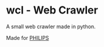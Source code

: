 # wcl - Web Crawler
A small web crawler made in python.

Made for <a href='https://www.philips.de'>PHILIPS</a>
